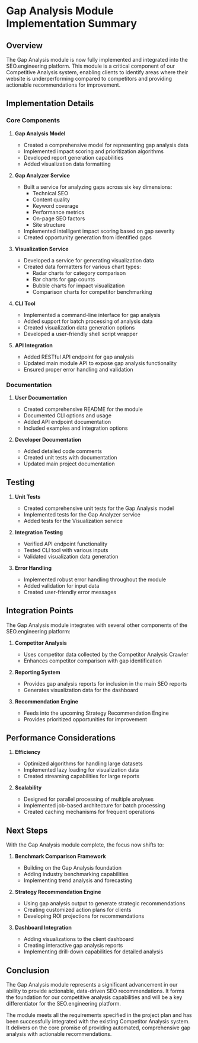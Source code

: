 # Gap Analysis Module Implementation Summary

## Overview

The Gap Analysis module is now fully implemented and integrated into the SEO.engineering platform. This module is a critical component of our Competitive Analysis system, enabling clients to identify areas where their website is underperforming compared to competitors and providing actionable recommendations for improvement.

## Implementation Details

### Core Components

1. **Gap Analysis Model**
   - Created a comprehensive model for representing gap analysis data
   - Implemented impact scoring and prioritization algorithms
   - Developed report generation capabilities
   - Added visualization data formatting

2. **Gap Analyzer Service**
   - Built a service for analyzing gaps across six key dimensions:
     - Technical SEO
     - Content quality
     - Keyword coverage
     - Performance metrics
     - On-page SEO factors
     - Site structure
   - Implemented intelligent impact scoring based on gap severity
   - Created opportunity generation from identified gaps

3. **Visualization Service**
   - Developed a service for generating visualization data
   - Created data formatters for various chart types:
     - Radar charts for category comparison
     - Bar charts for gap counts
     - Bubble charts for impact visualization
     - Comparison charts for competitor benchmarking

4. **CLI Tool**
   - Implemented a command-line interface for gap analysis
   - Added support for batch processing of analysis data
   - Created visualization data generation options
   - Developed a user-friendly shell script wrapper

5. **API Integration**
   - Added RESTful API endpoint for gap analysis
   - Updated main module API to expose gap analysis functionality
   - Ensured proper error handling and validation

### Documentation

1. **User Documentation**
   - Created comprehensive README for the module
   - Documented CLI options and usage
   - Added API endpoint documentation
   - Included examples and integration options

2. **Developer Documentation**
   - Added detailed code comments
   - Created unit tests with documentation
   - Updated main project documentation

## Testing

1. **Unit Tests**
   - Created comprehensive unit tests for the Gap Analysis model
   - Implemented tests for the Gap Analyzer service
   - Added tests for the Visualization service

2. **Integration Testing**
   - Verified API endpoint functionality
   - Tested CLI tool with various inputs
   - Validated visualization data generation

3. **Error Handling**
   - Implemented robust error handling throughout the module
   - Added validation for input data
   - Created user-friendly error messages

## Integration Points

The Gap Analysis module integrates with several other components of the SEO.engineering platform:

1. **Competitor Analysis**
   - Uses competitor data collected by the Competitor Analysis Crawler
   - Enhances competitor comparison with gap identification

2. **Reporting System**
   - Provides gap analysis reports for inclusion in the main SEO reports
   - Generates visualization data for the dashboard

3. **Recommendation Engine**
   - Feeds into the upcoming Strategy Recommendation Engine
   - Provides prioritized opportunities for improvement

## Performance Considerations

1. **Efficiency**
   - Optimized algorithms for handling large datasets
   - Implemented lazy loading for visualization data
   - Created streaming capabilities for large reports

2. **Scalability**
   - Designed for parallel processing of multiple analyses
   - Implemented job-based architecture for batch processing
   - Created caching mechanisms for frequent operations

## Next Steps

With the Gap Analysis module complete, the focus now shifts to:

1. **Benchmark Comparison Framework**
   - Building on the Gap Analysis foundation
   - Adding industry benchmarking capabilities
   - Implementing trend analysis and forecasting

2. **Strategy Recommendation Engine**
   - Using gap analysis output to generate strategic recommendations
   - Creating customized action plans for clients
   - Developing ROI projections for recommendations

3. **Dashboard Integration**
   - Adding visualizations to the client dashboard
   - Creating interactive gap analysis reports
   - Implementing drill-down capabilities for detailed analysis

## Conclusion

The Gap Analysis module represents a significant advancement in our ability to provide actionable, data-driven SEO recommendations. It forms the foundation for our competitive analysis capabilities and will be a key differentiator for the SEO.engineering platform.

The module meets all the requirements specified in the project plan and has been successfully integrated with the existing Competitor Analysis system. It delivers on the core promise of providing automated, comprehensive gap analysis with actionable recommendations.
